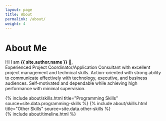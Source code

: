 ```yaml
---
layout: page
title: About
permalink: /about/
weight: 4
---
```


# **About Me**
Hi I am **{{ site.author.name }}** :wave:,<br>
Experienced Project Coordinator/Application Consultant with excellent project management and technical skills. Action-oriented with strong ability to communicate effectively with technology, executive, and business audiences. Self-motivated and dependable while achieving high performance with minimal supervision.

<div class="row">
{% include about/skills.html title="Programming Skills" source=site.data.programming-skills %}
{% include about/skills.html title="Other Skills" source=site.data.other-skills %}
</div>

<div class="row">
{% include about/timeline.html %}
</div>
